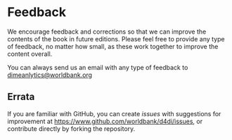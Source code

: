 # Feedback

We encourage feedback and corrections so that we can improve the contents of the book in future editions. Please feel free to provide any type of feedback, no matter how small, as these work together to improve the content overall.

You can always send us an email with any type of feedback to dimeanlytics@worldbank.org

## Errata
If you are familiar with GitHub, you can create _issues_ with suggestions for improvement at https://www.github.com/worldbank/d4di/issues, or contribute directly by forking the repository.
